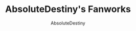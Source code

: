 ---
title: AbsoluteDestiny's Fanworks
description: 
author: AbsoluteDestiny
url: https://www.absolutedestiny.org
fb_appid:
twitter_handle: '@AbsoluteDestiny'
vid_cdn: http://www.absolutedestiny.org/video/
---